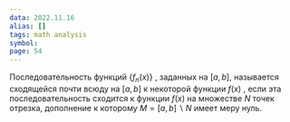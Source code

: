 ```yaml
---
data: 2022.11.16
alias: []
tags: math analysis 
symbol:
page: 54
---
```

Последовательность функций $\left\{ f_{n}(x) \right\}$ , заданных на $\left[ a,b \right]$, называется сходящейся почти всюду на $\left[ a,b \right]$ к некоторой функции $f(x)$ , если эта последовательность сходится к функции $f(x)$ на множестве $N$ точек отрезка, дополнение к которому $M=\left[ a,b \right]\backslash N$ имеет меру нуль.